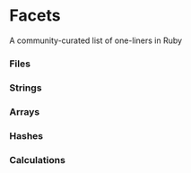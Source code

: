 Facets
======

A community-curated list of one-liners in Ruby

### Files

### Strings

### Arrays

### Hashes

### Calculations
